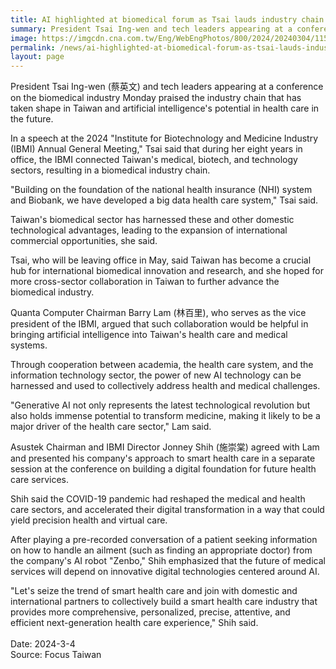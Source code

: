 ```yaml
---
title: AI highlighted at biomedical forum as Tsai lauds industry chain
summary: President Tsai Ing-wen and tech leaders appearing at a conference on the biomedical industry Monday praised the industry chain that has taken shape in Taiwan and artificial intelligence's potential in health care in the future.
image: https://imgcdn.cna.com.tw/Eng/WebEngPhotos/800/2024/20240304/1153x768_09508987645.jpg
permalink: /news/ai-highlighted-at-biomedical-forum-as-tsai-lauds-industry-chain/
layout: page
---
```

President Tsai Ing-wen (蔡英文) and tech leaders appearing at a conference on the biomedical industry Monday praised the industry chain that has taken shape in Taiwan and artificial intelligence's potential in health care in the future.

In a speech at the 2024 "Institute for Biotechnology and Medicine Industry (IBMI) Annual General Meeting," Tsai said that during her eight years in office, the IBMI connected Taiwan's medical, biotech, and technology sectors, resulting in a biomedical industry chain.

"Building on the foundation of the national health insurance (NHI) system and Biobank, we have developed a big data health care system," Tsai said.

Taiwan's biomedical sector has harnessed these and other domestic technological advantages, leading to the expansion of international commercial opportunities, she said.

Tsai, who will be leaving office in May, said Taiwan has become a crucial hub for international biomedical innovation and research, and she hoped for more cross-sector collaboration in Taiwan to further advance the biomedical industry.

Quanta Computer Chairman Barry Lam (林百里), who serves as the vice president of the IBMI, argued that such collaboration would be helpful in bringing artificial intelligence into Taiwan's health care and medical systems.

Through cooperation between academia, the health care system, and the information technology sector, the power of new AI technology can be harnessed and used to collectively address health and medical challenges.

"Generative AI not only represents the latest technological revolution but also holds immense potential to transform medicine, making it likely to be a major driver of the health care sector," Lam said.

Asustek Chairman and IBMI Director Jonney Shih (施崇棠) agreed with Lam and presented his company's approach to smart health care in a separate session at the conference on building a digital foundation for future health care services.

Shih said the COVID-19 pandemic had reshaped the medical and health care sectors, and accelerated their digital transformation in a way that could yield precision health and virtual care.

After playing a pre-recorded conversation of a patient seeking information on how to handle an ailment (such as finding an appropriate doctor) from the company's AI robot "Zenbo," Shih emphasized that the future of medical services will depend on innovative digital technologies centered around AI.

"Let's seize the trend of smart health care and join with domestic and international partners to collectively build a smart health care industry that provides more comprehensive, personalized, precise, attentive, and efficient next-generation health care experience," Shih said.
<br/>
<br/>
Date: 2024-3-4
<br/>
Source: Focus Taiwan

